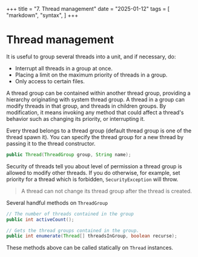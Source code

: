 +++
title = "7. Thread management"
date = "2025-01-12"
tags = [
    "markdown",
    "syntax",
]
+++

# Thread management

It is useful to group several threads into a unit, and if necessary, do:
+ Interrupt all threads in a group at once.
+ Placing a limit on the maximum priority of threads in a group.
+ Only access to certain files.

A thread group can be contained within another thread group, providing a hierarchy originating with system thread
group. A thread in a group can modify threads in that group, and threads in children groups. By modification, it
means invoking any method that could affect a thread's behavior such as changing its priority, or interrupting it.

Every thread belongs to a thread group (default thread group is one of the thread spawn it). You can specify 
the thread group for a new thread by passing it to the thread constructor.
```java
public Thread(ThreadGroup group, String name);
```

Security of threads tell you about level of permission a thread group is allowed to modify other threads. If 
you do otherwise, for example, set priority for a thread which is forbidden, `SecurityException` will throw.

> A thread can not change its thread group after the thread is created.

Several handful methods on `ThreadGroup`
```java
// The number of threads contained in the group
public int activeCount();

// Gets the thread groups contained in the group.
public int enumerate(Thread[] threadsInGroup, boolean recurse);
```

These methods above can be called statically on `Thread` instances.